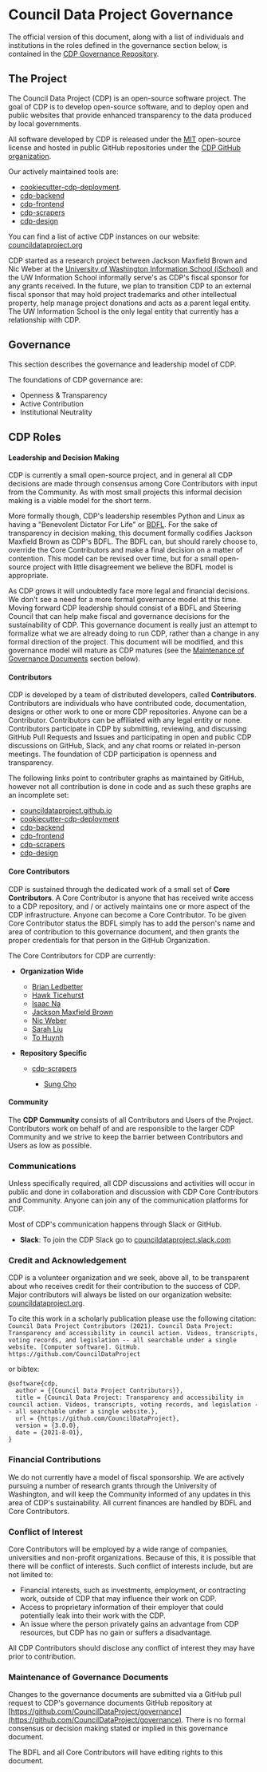 # Council Data Project Governance

The official version of this document, along with a list of individuals and institutions in the roles defined in the governance section below, is contained in the [CDP Governance Repository](https://github.com/CouncilDataProject/governance).

## The Project

The Council Data Project (CDP) is an open-source software project. The goal of CDP is to develop open-source software, and to deploy open and public websites that provide enhanced transparency to the data produced by local governments.

All software developed by CDP is released under the [MIT](./LICENSE) open-source license and hosted in public GitHub repositories under the [CDP GitHub organization](https://github.com/CouncilDataProject).

Our actively maintained tools are:

- [cookiecutter-cdp-deployment](https://github.com/CouncilDataProject/cookiecutter-cdp-deployment).
- [cdp-backend](https://github.com/CouncilDataProject/cdp-backend)
- [cdp-frontend](https://github.com/CouncilDataProject/cdp-frontend)
- [cdp-scrapers](https://github.com/CouncilDataProject/cdp-scrapers)
- [cdp-design](https://github.com/CouncilDataProject/cdp-design)

You can find a list of active CDP instances on our website: [councildataproject.org](https://councildataproject.org)

CDP started as a research project between Jackson Maxfield Brown and Nic Weber at the [University of Washington Information School (iSchool)](https://ischool.uw.edu/) and the UW Information School informally serve's as CDP's fiscal sponsor for any grants received. In the future, we plan to transition CDP to an external fiscal sponsor that may hold project trademarks and other intellectual property, help manage project donations and acts as a parent legal entity. The UW Information School is the only legal entity that currently has a relationship with CDP.

## Governance

This section describes the governance and leadership model of CDP.

The foundations of CDP governance are:

- Openness & Transparency
- Active Contribution
- Institutional Neutrality

## CDP Roles

#### Leadership and Decision Making

CDP is currently a small open-source project, and in general all CDP decisions are made through consensus among Core Contributors with input from the Community. As with most small projects this informal decision making is a viable model for the short term.

More formally though, CDP's leadership resembles Python and Linux as having a "Benevolent Dictator For Life" or [BDFL](https://en.wikipedia.org/wiki/Benevolent_dictator_for_life). For the sake of transparency in decision making, this document formally codifies Jackson Maxfield Brown as CDP's BDFL. The BDFL can, but should rarely choose to, override the Core Contributors and make a final decision on a matter of contention. This model can be revised over time, but for a small open-source project with little disagreement we believe the BDFL model is appropriate.

As CDP grows it will undoubtedly face more legal and financial decisions. We don't see a need for a more formal governance model at this time. Moving forward CDP leadership should consist of a BDFL and Steering Council that can help make fiscal and governance decisions for the sustainability of CDP. This governance document is really just an attempt to formalize what we are already doing to run CDP, rather than a change in any formal direction of the project. This document will be modified, and this governance model will mature as CDP matures (see the [Maintenance of Governance Documents](#maintenance-of-governance-documents) section below).

#### Contributors

CDP is developed by a team of distributed developers, called **Contributors**. Contributors are individuals who have contributed code, documentation, designs or other work to one or more CDP repositories. Anyone can be a Contributor. Contributors can be affiliated with any legal entity or none. Contributors participate in CDP by submitting, reviewing, and discussing GitHub Pull Requests and Issues and participating in open and public CDP discussions on GitHub, Slack, and any chat rooms or related in-person meetings. The foundation of CDP participation is openness and transparency.

The following links point to contributer graphs as maintained by GitHub, however not all contribution is done in code and as such these graphs are an incomplete set:

- [councildataproject.github.io](https://github.com/CouncilDataProject/councildataproject.github.io/graphs/contributors)
- [cookiecutter-cdp-deployment](https://github.com/CouncilDataProject/cookiecutter-cdp-deployment/graphs/contributors)
- [cdp-backend](https://github.com/CouncilDataProject/cdp-backend/graphs/contributors)
- [cdp-frontend](https://github.com/CouncilDataProject/cdp-frontend/graphs/contributors)
- [cdp-scrapers](https://github.com/CouncilDataProject/cdp-scrapers/graphs/contributors)
- [cdp-design](https://github.com/CouncilDataProject/cdp-design/graphs/contributors)

#### Core Contributors

CDP is sustained through the dedicated work of a small set of **Core Contributors**. A Core Contributor is anyone that has received write access to a CDP repository, and / or actively maintains one or more aspect of the CDP infrastructure. Anyone can become a Core Contributor. To be given Core Contributor status the BDFL simply has to add the person's name and area of contribution to this governance document, and then grants the proper credentials for that person in the GitHub Organization.

The Core Contributors for CDP are currently:

- **Organization Wide**

  - [Brian Ledbetter](https://github.com/BrianL3)
  - [Hawk Ticehurst](https://github.com/hawkticehurst)
  - [Isaac Na](https://github.com/isaacna)
  - [Jackson Maxfield Brown](https://github.com/JacksonMaxfield)
  - [Nic Weber](https://github.com/nniiicc/)
  - [Sarah Liu](https://github.com/sarahjliu)
  - [To Huynh](https://github.com/tohuynh)

- **Repository Specific**

  - [cdp-scrapers](https://github.com/CouncilDataProject/cdp-scrapers)

    - [Sung Cho](https://github.com/dphoria)

#### Community

The **CDP Community** consists of all Contributors and Users of the Project. Contributors work on behalf of and are responsible to the larger CDP Community and we strive to keep the barrier between Contributors and Users as low as possible.

### Communications

Unless specifically required, all CDP discussions and activities will occur in public and done in collaboration and discussion with CDP Core Contributors and Community. Anyone can join any of the communication platforms for CDP.

Most of CDP's communication happens through Slack or GitHub.

- **Slack**: To join the CDP Slack go to [councildataproject.slack.com](councildataproject.slack.com)

### Credit and Acknowledgement

CDP is a volunteer organization and we seek, above all, to be transparent about who receives credit for their contribution to the success of CDP. Major contributors will always be listed on our organization website: [councildataproject.org](councildataproject.org).

To cite this work in a scholarly publication please use the following citation:
`Council Data Project Contributors (2021). Council Data Project: Transparency and accessibility in council action. Videos, transcripts, voting records, and legislation -- all searchable under a single website. [Computer software]. GitHub. https://github.com/CouncilDataProject`

or bibtex:

```
@software{cdp,
  author = {{Council Data Project Contributors}},
  title = {Council Data Project: Transparency and accessibility in council action. Videos, transcripts, voting records, and legislation -- all searchable under a single website.},
  url = {https://github.com/CouncilDataProject},
  version = {3.0.0},
  date = {2021-8-01},
}
```

### Financial Contributions

We do not currently have a model of fiscal sponsorship. We are actively pursuing a number of research grants through the University of Washington, and will keep the Community informed of any updates in this area of CDP's sustainability. All current finances are handled by BDFL and Core Contributors.

### Conflict of Interest

Core Contributors will be employed by a wide range of companies, universities and non-profit organizations. Because of this, it is possible that there will be conflict of interests. Such conflict of interests include, but are not limited to:

- Financial interests, such as investments, employment, or contracting work, outside of CDP that may influence their work on CDP.
- Access to proprietary information of their employer that could potentially leak into their work with the CDP.
- An issue where the person privately gains an advantage from CDP resources, but CDP has no gain or suffers a disadvantage.

All CDP Contributors should disclose any conflict of interest they may have prior to contribution.

### Maintenance of Governance Documents

Changes to the governance documents are submitted via a GitHub pull request to CDP's governance documents GitHub repository at [https://github.com/CouncilDataProject/governance](https://github.com/CouncilDataProject/governance). There is no formal consensus or decision making stated or implied in this governance document.

The BDFL and all Core Contributors will have editing rights to this document.
